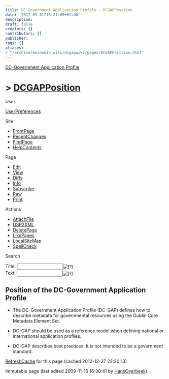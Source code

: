 ```yaml
---
title: DC-Government Application Profile - DCGAPPosition
date: '2017-09-01T16:21:09+01:00'
description: 
draft: false
creators: []
contributors: []
publisher: 
tags: []
aliases:
- "/archive/moinmoin_wiki/dcgapwiki/pages/DCGAPPosition.html"
---
```


 [DC-Government Application Profile](http://dublincore.org/dcgapwiki/FrontPage)

# > [DCGAPPosition](http://dublincore.org/dcgapwiki/DCGAPPosition?action=fullsearch&value=DCGAPPosition&literal=1&case=1&context=40 "Click here to do a full-text search for this title")

User

 [UserPreferences](http://dublincore.org/dcgapwiki/UserPreferences)

Site

- [FrontPage](http://dublincore.org/dcgapwiki/FrontPage)
- [RecentChanges](http://dublincore.org/dcgapwiki/RecentChanges)
- [FindPage](http://dublincore.org/dcgapwiki/FindPage)
- [HelpContents](http://dublincore.org/dcgapwiki/HelpContents)

Page

- [Edit](http://dublincore.org/dcgapwiki/DCGAPPosition?action=edit "Edit")
- [View](http://dublincore.org/dcgapwiki/DCGAPPosition "View")
- [Diffs](http://dublincore.org/dcgapwiki/DCGAPPosition?action=diff "Diffs")
- [Info](http://dublincore.org/dcgapwiki/DCGAPPosition?action=info "Info")
- [Subscribe](http://dublincore.org/dcgapwiki/DCGAPPosition?action=subscribe "Subscribe")
- [Raw](http://dublincore.org/dcgapwiki/DCGAPPosition?action=raw "Raw")
- [Print](http://dublincore.org/dcgapwiki/DCGAPPosition?action=print "Print")

Actions

- [AttachFile](http://dublincore.org/dcgapwiki/DCGAPPosition?action=AttachFile)
- [DSP2XML](http://dublincore.org/dcgapwiki/DCGAPPosition?action=DSP2XML)
- [DeletePage](http://dublincore.org/dcgapwiki/DCGAPPosition?action=DeletePage)
- [LikePages](http://dublincore.org/dcgapwiki/DCGAPPosition?action=LikePages)
- [LocalSiteMap](http://dublincore.org/dcgapwiki/DCGAPPosition?action=LocalSiteMap)
- [SpellCheck](http://dublincore.org/dcgapwiki/DCGAPPosition?action=SpellCheck)

Search

<form method="POST" action="/dcgapwiki/DCGAPPosition">
<p>
<input name="action" value="inlinesearch" type="hidden">
<input name="context" value="40" type="hidden">
Title: <input name="text_title" size="15" maxlength="50" type="text"><input src="DCGAPPosition_files/moin-search.png" name="button_title" alt="[?]" type="image"><br>Text: <input name="text_full" size="15" maxlength="50" type="text"><input src="DCGAPPosition_files/moin-search.png" name="button_full" alt="[?]" type="image">
</p>
</form>

## Position of the DC-Government Application Profile

- The DC-Government Application Profile (DC-GAP) defines how to describe metadata for governmental resources using the Dublin Core Metadata Element Set.

- DC-GAP should be used as a reference model when defining national or international application profiles.

- DC-GAP describes best practices. It is not intended to be a government standard.

 [RefreshCache](http://dublincore.org/dcgapwiki/DCGAPPosition?action=refresh&arena=Page.py&key=DCGAPPosition.text_html) for this page (cached 2012-12-27 22:20:13)  

Immutable page (last edited 2009-11-16 16:30:41 by [HansOverbeek](http://dublincore.org/dcgapwiki/HansOverbeek))

